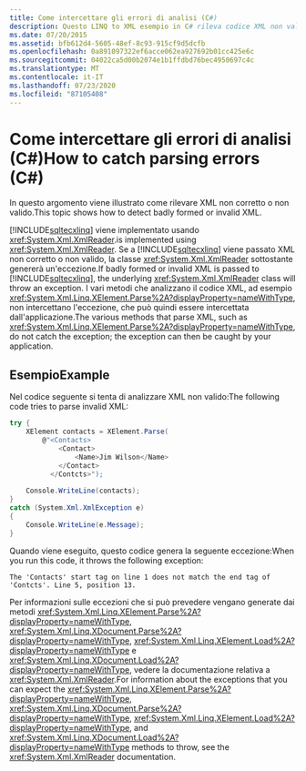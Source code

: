 ```yaml
---
title: Come intercettare gli errori di analisi (C#)
description: Questo LINQ to XML esempio in C# rileva codice XML non valido o non valido. LINQ to XML utilizza XmlReader, che genera un'eccezione per XML non corretto o non valido.
ms.date: 07/20/2015
ms.assetid: bfb612d4-5605-48ef-8c93-915cf9d5dcfb
ms.openlocfilehash: 0a891097322ef6acce062ea927692b01cc425e6c
ms.sourcegitcommit: 04022ca5d00b2074e1b1ffdbd76bec4950697c4c
ms.translationtype: MT
ms.contentlocale: it-IT
ms.lasthandoff: 07/23/2020
ms.locfileid: "87105408"
---
```

# <a name="how-to-catch-parsing-errors-c"></a><span data-ttu-id="7d16b-104">Come intercettare gli errori di analisi (C#)</span><span class="sxs-lookup"><span data-stu-id="7d16b-104">How to catch parsing errors (C#)</span></span>
<span data-ttu-id="7d16b-105">In questo argomento viene illustrato come rilevare XML non corretto o non valido.</span><span class="sxs-lookup"><span data-stu-id="7d16b-105">This topic shows how to detect badly formed or invalid XML.</span></span>  
  
 [!INCLUDE[sqltecxlinq](~/includes/sqltecxlinq-md.md)] <span data-ttu-id="7d16b-106">viene implementato usando <xref:System.Xml.XmlReader>.</span><span class="sxs-lookup"><span data-stu-id="7d16b-106">is implemented using <xref:System.Xml.XmlReader>.</span></span> <span data-ttu-id="7d16b-107">Se a [!INCLUDE[sqltecxlinq](~/includes/sqltecxlinq-md.md)] viene passato XML non corretto o non valido, la classe <xref:System.Xml.XmlReader> sottostante genererà un'eccezione.</span><span class="sxs-lookup"><span data-stu-id="7d16b-107">If badly formed or invalid XML is passed to [!INCLUDE[sqltecxlinq](~/includes/sqltecxlinq-md.md)], the underlying <xref:System.Xml.XmlReader> class will throw an exception.</span></span> <span data-ttu-id="7d16b-108">I vari metodi che analizzano il codice XML, ad esempio <xref:System.Xml.Linq.XElement.Parse%2A?displayProperty=nameWithType>, non intercettano l'eccezione, che può quindi essere intercettata dall'applicazione.</span><span class="sxs-lookup"><span data-stu-id="7d16b-108">The various methods that parse XML, such as <xref:System.Xml.Linq.XElement.Parse%2A?displayProperty=nameWithType>, do not catch the exception; the exception can then be caught by your application.</span></span>  
  
## <a name="example"></a><span data-ttu-id="7d16b-109">Esempio</span><span class="sxs-lookup"><span data-stu-id="7d16b-109">Example</span></span>  
 <span data-ttu-id="7d16b-110">Nel codice seguente si tenta di analizzare XML non valido:</span><span class="sxs-lookup"><span data-stu-id="7d16b-110">The following code tries to parse invalid XML:</span></span>  
  
```csharp  
try {  
    XElement contacts = XElement.Parse(  
        @"<Contacts>  
            <Contact>  
                <Name>Jim Wilson</Name>  
            </Contact>  
          </Contcts>");  
  
    Console.WriteLine(contacts);  
}  
catch (System.Xml.XmlException e)  
{  
    Console.WriteLine(e.Message);  
}  
```  
  
 <span data-ttu-id="7d16b-111">Quando viene eseguito, questo codice genera la seguente eccezione:</span><span class="sxs-lookup"><span data-stu-id="7d16b-111">When you run this code, it throws the following exception:</span></span>  
  
```console  
The 'Contacts' start tag on line 1 does not match the end tag of 'Contcts'. Line 5, position 13.  
```  
  
 <span data-ttu-id="7d16b-112">Per informazioni sulle eccezioni che si può prevedere vengano generate dai metodi <xref:System.Xml.Linq.XElement.Parse%2A?displayProperty=nameWithType>, <xref:System.Xml.Linq.XDocument.Parse%2A?displayProperty=nameWithType>, <xref:System.Xml.Linq.XElement.Load%2A?displayProperty=nameWithType> e <xref:System.Xml.Linq.XDocument.Load%2A?displayProperty=nameWithType>, vedere la documentazione relativa a <xref:System.Xml.XmlReader>.</span><span class="sxs-lookup"><span data-stu-id="7d16b-112">For information about the exceptions that you can expect the <xref:System.Xml.Linq.XElement.Parse%2A?displayProperty=nameWithType>, <xref:System.Xml.Linq.XDocument.Parse%2A?displayProperty=nameWithType>, <xref:System.Xml.Linq.XElement.Load%2A?displayProperty=nameWithType>, and <xref:System.Xml.Linq.XDocument.Load%2A?displayProperty=nameWithType> methods to throw, see the <xref:System.Xml.XmlReader> documentation.</span></span>  
  